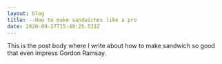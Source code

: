 ```yaml
---
layout: blog
title: --How to make sandwiches like a pro
date: 2020-09-27T15:49:25.531Z
---
```

<!--StartFragment-->

This is the post body where I write about how to make sandwich so good that even impress Gordon Ramsay.

<!--EndFragment-->